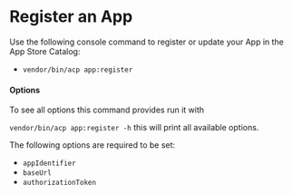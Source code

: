 # Register an App

Use the following console command to register or update your App in the App Store Catalog:

- `vendor/bin/acp app:register`

#### Options

To see all options this command provides run it with

`vendor/bin/acp app:register -h` this will print all available options.

The following options are required to be set:
- `appIdentifier`
- `baseUrl`
- `authorizationToken`

